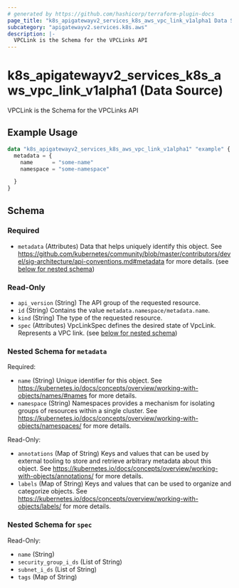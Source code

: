 ```yaml
---
# generated by https://github.com/hashicorp/terraform-plugin-docs
page_title: "k8s_apigatewayv2_services_k8s_aws_vpc_link_v1alpha1 Data Source - terraform-provider-k8s"
subcategory: "apigatewayv2.services.k8s.aws"
description: |-
  VPCLink is the Schema for the VPCLinks API
---
```


# k8s_apigatewayv2_services_k8s_aws_vpc_link_v1alpha1 (Data Source)

VPCLink is the Schema for the VPCLinks API

## Example Usage

```terraform
data "k8s_apigatewayv2_services_k8s_aws_vpc_link_v1alpha1" "example" {
  metadata = {
    name      = "some-name"
    namespace = "some-namespace"

  }
}
```

<!-- schema generated by tfplugindocs -->
## Schema

### Required

- `metadata` (Attributes) Data that helps uniquely identify this object. See https://github.com/kubernetes/community/blob/master/contributors/devel/sig-architecture/api-conventions.md#metadata for more details. (see [below for nested schema](#nestedatt--metadata))

### Read-Only

- `api_version` (String) The API group of the requested resource.
- `id` (String) Contains the value `metadata.namespace/metadata.name`.
- `kind` (String) The type of the requested resource.
- `spec` (Attributes) VpcLinkSpec defines the desired state of VpcLink.  Represents a VPC link. (see [below for nested schema](#nestedatt--spec))

<a id="nestedatt--metadata"></a>
### Nested Schema for `metadata`

Required:

- `name` (String) Unique identifier for this object. See https://kubernetes.io/docs/concepts/overview/working-with-objects/names/#names for more details.
- `namespace` (String) Namespaces provides a mechanism for isolating groups of resources within a single cluster. See https://kubernetes.io/docs/concepts/overview/working-with-objects/namespaces/ for more details.

Read-Only:

- `annotations` (Map of String) Keys and values that can be used by external tooling to store and retrieve arbitrary metadata about this object. See https://kubernetes.io/docs/concepts/overview/working-with-objects/annotations/ for more details.
- `labels` (Map of String) Keys and values that can be used to organize and categorize objects. See https://kubernetes.io/docs/concepts/overview/working-with-objects/labels/ for more details.


<a id="nestedatt--spec"></a>
### Nested Schema for `spec`

Read-Only:

- `name` (String)
- `security_group_i_ds` (List of String)
- `subnet_i_ds` (List of String)
- `tags` (Map of String)
